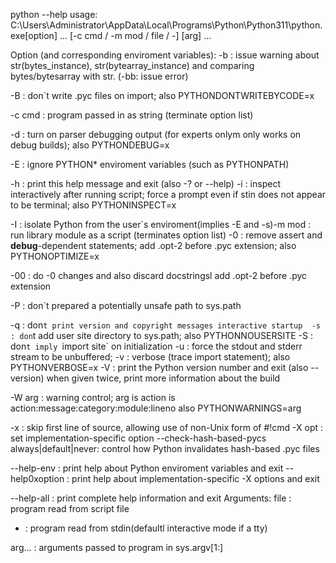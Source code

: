 python --help
usage: C:\Users\Administrator\AppData\Local\Programs\Python\Python311\python.exe[option] ... [-c cmd / -m mod / file / -] [arg] ...

Option (and corresponding enviroment variables):
-b  : issue warning about str(bytes_instance), str(bytearray_instance) and comparing bytes/bytesarray with str. (-bb: issue error)

-B  : don`t write .pyc files on import; also PYTHONDONTWRITEBYCODE=x 

-c cmd  : program passed in as string (terminate option list)

-d  : turn on parser debugging output (for experts onlym only works on debug builds); also PYTHONDEBUG=x

-E  : ignore PYTHON* enviroment variables (such as PYTHONPATH)

-h  : print this help message and exit (also -? or --help)
-i  : inspect interactively after running script; force a prompt even if stin does not appear to be terminal; also PYTHONINSPECT=x

-I  : isolate Python from the user`s enviroment(implies -E and -s)-m mod  : run library module as a script  (terminates option list)
-0  : remove assert and __debug__-dependent statements; add .opt-2 before .pyc extension; also PYTHONOPTIMIZE=x

-00 : do -0 changes and also discard docstringsl add .opt-2 before .pyc extension

-P  : don`t prepared a potentially unsafe path to sys.path 

-q  : don`t print version and copyright messages interactive startup 
-s  : don`t add user site directory to sys.path; also PYTHONNOUSERSITE
-S  : don`t imply `import site` on initialization
-u  : force the stdout and stderr stream to be unbuffered;
-v  : verbose (trace import statement); also PYTHONVERBOSE=x
-V  : print the Python version number and exit (also --version) when given twice, print more information about the build

-W arg  : warning control; arg is action is action:message:category:module:lineno also PYTHONWARNINGS=arg

-x  : skip first line of source, allowing use of non-Unix form of #!cmd
-X opt  : set implementation-specific option 
--check-hash-based-pycs always|default|never:
control how Python invalidates hash-based .pyc files

--help-env  :   print help about Python enviroment variables and exit 
--help0xoption  : print help about implementation-specific -X options and exit

--help-all  : print complete help information and exit
Arguments: 
file  : program read from script file 
- : program read from stdin(defaultl interactive mode if a tty)

arg...  : arguments passed to program in sys.argv[1:]